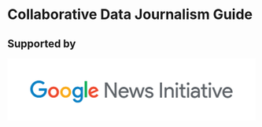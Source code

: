 # Collaborative Data Journalism Guide

##                                            Supported by

![](.gitbook/assets/google_newsinitiative_lockup_fullcolor_horizontal.png)

